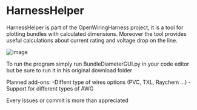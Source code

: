 # HarnessHelper
HarnessHelper is part of the OpenWiringHarness project, it is a tool for plotting bundles with calculated dimensions.
Moreover the tool provides useful calculations about current rating and voltage drop on the line.

![image](https://github.com/user-attachments/assets/2c289573-5664-4c4f-92d2-c18d362d86b2)

To run the program simply run BundleDiameterGUI.py in your code editor but be sure to run it in his original download folder

Planned add-ons:
-Diffent type of wires options (PVC, TXL, Raychem ...)
-Support for different types of AWG

Every issues or commit is more than appreciated
